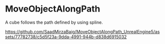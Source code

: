 # MoveObjectAlongPath

A cube follows the path defined by using spline. 


https://github.com/SaadMirzaBaig/MoveObjectAlongPath_UnrealEngine5/assets/77782738/c5d5f23a-9dda-4991-944b-d838d6915032

